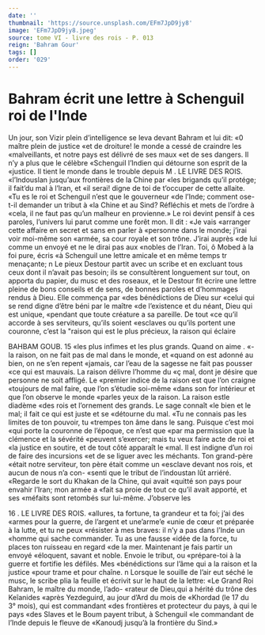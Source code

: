 ```yaml
---
date: ''
thumbnail: 'https://source.unsplash.com/EFm7JpD9jy8'
image: 'EFm7JpD9jy8.jpeg'
source: tome VI - livre des rois - P. 013
reign: 'Bahram Gour'
tags: []
order: '029'
---
```


# Bahram écrit une lettre à Schenguil roi de l'Inde

Un jour, son Vizir plein d’intelligence se leva devant Bahram et lui dit: «0 maître plein de justice «et de droiture! le monde a cessé de craindre les «malveillants, et notre pays est délivré de ses maux «et de ses dangers. Il n’y a plus que le célèbre «Schenguil l’Indien qui détourne son esprit de la
«justice. Il tient le monde dans le trouble depuis
M . LE LIVRE DES ROIS. «l’lndouslan jusqu’aux frontières de la Chine par
«les brigands qu’il protége; il fait’du mal à l’lran, et
«il serai! digne de toi de t’occuper de cette allaite. «Tu es le roi et Schenguil n’est que le gouverneur «de l’Inde; comment ose-t-il demander un tribut à «la Chine et au Sind? Réfléchis et mets de l’ordre à «cela, il ne faut pas qu’un malheur en provienne.»
Le roi devint pensif à ces paroles, l’univers lui parut comme une forêt mon. Il dit : «Je vais «arranger cette affaire en secret et sans en parler à «personne dans le monde; j’irai voir moi-même son «armée, sa cour royale et son trône. J’irai auprès
«de lui comme un envoyé et ne le dirai pas aux «nobles de l’Iran. Toi, ô Mobed à la foi pure, écris
«à Schenguil une lettre amicale et en même temps
tr menaçante; n Le pieux Destour partit avec un scribe et en excluant tous ceux dont il n’avait pas besoin;
ils se consultèrent longuement sur tout, on apporta du papier, du musc et des roseaux, et le Destour fit écrire une lettre pleine de bons conseils et de sens, de bonnes paroles et d’hommages rendus à Dieu.
Elle commença par «des bénédictions de Dieu sur
«celui qui se rend digne d’être béni par le maître
«de l’existence et du néant, Dieu qui est unique, «pendant que toute créature a sa pareille. De tout
«ce qu’il accorde à ses serviteurs, qu’ils soient «esclaves ou qu’ils portent une couronne, c’est la "raison qui est le plus précieux, la raison qui éclaire

BAHBAM GOUB. 15 «les plus infimes et les plus grands. Quand on aime .
«- la raison, on ne fait pas de mal dans le monde, et «quand on est adonné au bien, on ne s’en repent «jamais, car l’eau de la sagesse ne fait pas pousser
«ce qui est mauvais. La raison délivre l’homme du
«ç mal, dont je désire que personne ne soit affligé. Le «premier indice de la raison est que l’on craigne «toujours de mal faire, que l’on s’étudie soi-même
«dans son for intérieur et que l’on observe le monde «parles yeux de la raison. La raison estle diadème «des rois et l’ornement des grands. Le sage connaît
«le bien et le mal; il fait ce qui est juste et se «détourne du mal.
«Tu ne connais pas les limites de ton pouvoir, tu «trempes ton âme dans le sang. Puisque c’est moi
«qui porte la couronne de l’époque, ce n’est que
«par ma permission que la clémence et la sévérité «peuvent s’exercer; mais tu veux faire acte de roi et
«la justice en soutire, et de tout côté apparaît le «mal. Il est indigne d’un roi de faire des incursions «et de se liguer avec les méchants. Ton grand-père «était notre serviteur, ton père était comme un «esclave devant nos rois, et aucun de nous n’a con- «senti que le tribut de l’indoustan lût arriéré. «Regarde le sort du Khakan de la Chine, qui avait «quitté son pays pour envahir l’Iran; mon armée a
«fait sa proie de tout ce qu’il avait apporté, et ses «méfaits sont retombés sur lui-même. J’observe les

16 . LE LIVRE DES ROIS.
«allures, ta fortune, ta grandeur et ta foi; j’ai des «armes pour la guerre, de l’argent et une’arme’e
«unie de cœur et préparée à la lutte, et tu ne peux «résister à mes braves: il n’y a pas dans l’Inde un
«homme qui sache commander. Tu as une fausse «idée de la force, tu places ton ruisseau en regard «de la mer. Maintenant je fais partir un envoyé «éloquent, savant et noble. Envoie le tribut, ou «prépare-toi à la guerre et fortifie les défilés. Mes «bénédictions sur l’âme qui a la raison et la justice
«pour trame et pour chaîne. n
Lorsque le souille de l’air eut séché le musc, le
scribe plia la feuille et écrivit sur le haut de la lettre: «Le Grand Roi Bahram, le maître du monde, l’ado- «rateur de Dieu,qui a hérité du trône des Keîanides
«après Yezdeguird, au jour d’Ard du mois de «Khordad (le 17 du 3° mois), qui est commandant «des frontières et protecteur du pays, à qui le pays «des Slaves et le Boum payent tribut, à Schenguil «le commandant de l’Inde depuis le fleuve de «Kanoudj jusqu’à la frontière du Sind.»
